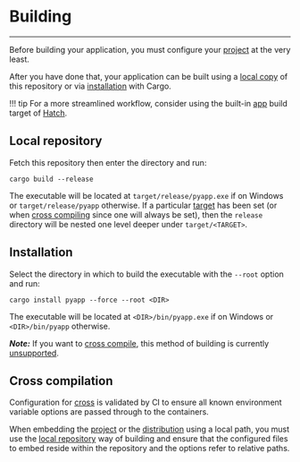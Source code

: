 # Building

-----

Before building your application, you must configure your [project](config.md#project) at the very least.

After you have done that, your application can be built using a [local copy](#local-repository) of this repository or via [installation](#installation) with Cargo.

!!! tip
    For a more streamlined workflow, consider using the built-in [app](https://hatch.pypa.io/latest/plugins/builder/app/) build target of [Hatch](https://github.com/pypa/hatch).

## Local repository

Fetch this repository then enter the directory and run:

```
cargo build --release
```

The executable will be located at `target/release/pyapp.exe` if on Windows or `target/release/pyapp` otherwise. If a particular [target](https://doc.rust-lang.org/cargo/reference/config.html#buildtarget) has been set (or when [cross compiling](#cross-compilation) since one will always be set), then the `release` directory will be nested one level deeper under `target/<TARGET>`.

## Installation

Select the directory in which to build the executable with the `--root` option and run:

```
cargo install pyapp --force --root <DIR>
```

The executable will be located at `<DIR>/bin/pyapp.exe` if on Windows or `<DIR>/bin/pyapp` otherwise.

***Note:*** If you want to [cross compile](#cross-compilation), this method of building is currently [unsupported](https://github.com/cross-rs/cross/issues/1215).

## Cross compilation

Configuration for [cross](https://github.com/cross-rs/cross) is validated by CI to ensure all known environment variable options are passed through to the containers.

When embedding the [project](config.md#project-embedding) or the [distribution](config.md#distribution-embedding) using a local path, you must use the [local repository](#local-repository) way of building and ensure that the configured files to embed reside within the repository and the options refer to relative paths.

